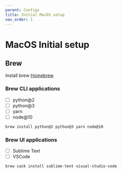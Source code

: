 ```yaml
---
parent: Configs
title: Initial MacOS setup
nav_order: 1
---
```


# MacOS Initial setup

## Brew
Install brew [Homebrew](https://brew.sh)

### Brew CLI applications
- [ ] python@2
- [ ] python@3
- [ ] yarn
- [ ] node@10

```sh
brew install python@2 python@3 yarn node@10
```

### Brew UI applications
- [ ] Sublime Text
- [ ] VSCode

```sh
brew cask install sublime-text visual-studio-code
```

